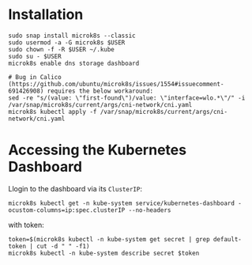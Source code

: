 # Installation
```
sudo snap install microk8s --classic
sudo usermod -a -G microk8s $USER
sudo chown -f -R $USER ~/.kube
sudo su - $USER
microk8s enable dns storage dashboard

# Bug in Calico (https://github.com/ubuntu/microk8s/issues/1554#issuecomment-691426908) requires the below workaround:
sed -re "s/(value: \"first-found\")/value: \"interface=wlo.*\"/" -i /var/snap/microk8s/current/args/cni-network/cni.yaml
microk8s kubectl apply -f /var/snap/microk8s/current/args/cni-network/cni.yaml
```

# Accessing the Kubernetes Dashboard
Llogin to the dashboard via its `ClusterIP`:
```
microk8s kubectl get -n kube-system service/kubernetes-dashboard -ocustom-columns=ip:spec.clusterIP --no-headers
```

with token:
```
token=$(microk8s kubectl -n kube-system get secret | grep default-token | cut -d " " -f1)
microk8s kubectl -n kube-system describe secret $token
```
